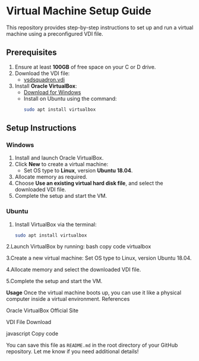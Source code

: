 # Virtual Machine Setup Guide

This repository provides step-by-step instructions to set up and run a virtual machine using a preconfigured VDI file.

## Prerequisites

1. Ensure at least **100GB** of free space on your C or D drive.
2. Download the VDI file:
   - [vsdsquadron.vdi](https://forgefunder.com/~kunal/vsdsquadron.vdi)
3. Install **Oracle VirtualBox**:
   - [Download for Windows](https://www.virtualbox.org/wiki/Downloads)
   - Install on Ubuntu using the command:
     ```bash
     sudo apt install virtualbox
     ```

## Setup Instructions

### Windows

1. Install and launch Oracle VirtualBox.
2. Click **New** to create a virtual machine:
   - Set OS type to **Linux**, version **Ubuntu 18.04**.
3. Allocate memory as required.
4. Choose **Use an existing virtual hard disk file**, and select the downloaded VDI file.
5. Complete the setup and start the VM.

### Ubuntu

1. Install VirtualBox via the terminal:
   ```bash
   sudo apt install virtualbox
2.Launch VirtualBox by running:
  bash
  copy code
  virtualbox

3.Create a new virtual machine:
Set OS type to Linux, version Ubuntu 18.04.

4.Allocate memory and select the downloaded VDI file.

5.Complete the setup and start the VM.

**Usage**
Once the virtual machine boots up, you can use it like a physical computer inside a virtual environment.
References

Oracle VirtualBox Official Site

VDI File Download

javascript
Copy code

You can save this file as `README.md` in the root directory of your GitHub repository. Let me know if you need additional details!




















